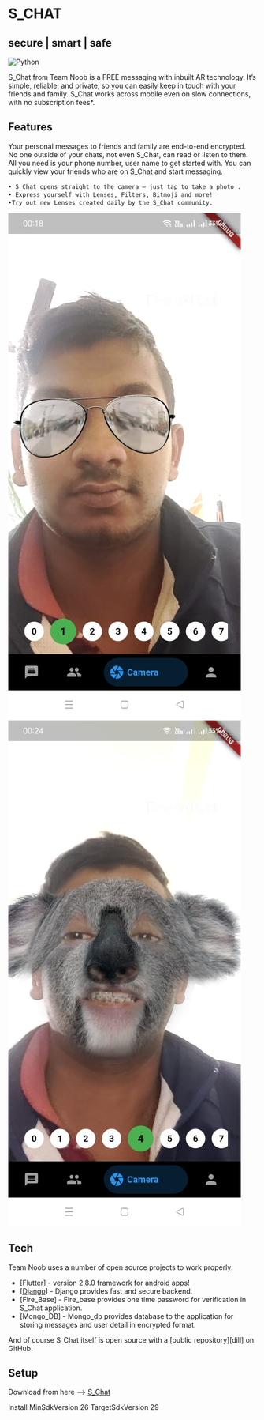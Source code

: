 # S_CHAT
## secure | smart | safe

![Python](https://img.shields.io/badge/Python-3.9-blueviolet)


S_Chat from Team Noob is a FREE messaging with inbuilt AR technology. It’s simple, reliable, and private, so you can easily keep in touch with your friends and family. S_Chat works across mobile even on slow connections, with no subscription fees*.

## Features

Your personal messages to friends and family are end-to-end encrypted. No one outside of your chats, not even S_Chat, can read or listen to them.
All you need is your phone number, user name to get started with. You can quickly view your friends who are on S_Chat and start messaging.

    • S_Chat opens straight to the camera — just tap to take a photo .
    • Express yourself with Lenses, Filters, Bitmoji and more!
    •Try out new Lenses created daily by the S_Chat community.
     
![](./images/AR1.jpeg)
![This is an image](./images/AR3.jpeg)

## Tech

Team Noob uses a number of open source projects to work properly:

- [Flutter] - version 2.8.0 framework for android apps!
- [[Django](https://github.com/vishalsharma0657/schat-backend.git)] - Django provides fast and secure backend.
- [Fire_Base] - Fire_base provides one time password for verification in S_Chat application.
- [Mongo_DB] - Mongo_db provides database to the application for storing messages and user detail in encrypted format.

And of course S_Chat itself is open source with a [public repository][dill]
 on GitHub.

## Setup

Download from here -->  [S_Chat](https://drive.google.com/file/d/1NsfF_Ez4ZH7Yp57uyiypIXuqulxy8MY5/view?usp=sharing)

Install
MinSdkVersion 26
TargetSdkVersion 29

